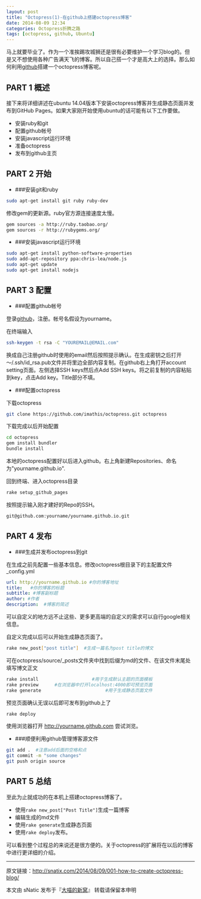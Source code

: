 ```yaml
---
layout: post
title: "Octopress(1)-在github上搭建octopress博客"
date: 2014-08-09 12:34
categories: Octopress折腾之路
tags: [octopress, github, Ubuntu]
---
```


马上就要毕业了。作为一个准挨踢攻城狮还是很有必要维护一个学习blog的。但是又不想使用各种广告满天飞的博客。所以自己搭一个才是高大上的选择。那么如何利用[github](http://github.com)搭建一个octopress博客呢。

<!--more-->

## PART 1 概述

接下来将详细讲述在ubuntu 14.04版本下安装octopress博客并生成静态页面并发布到GitHub Pages。如果大家刚开始使用ubuntu的话可能有以下工作要做。

- 安装ruby和git
- 配置github帐号
- 安装javascript运行环境
- 准备octopress
- 发布到github主页

## PART 2 开始

- ###安装git和ruby

``` bash
sudo apt-get install git ruby ruby-dev
```

修改gem的更新源。ruby官方源连接速度太慢。

``` bash
gem sources -a http://ruby.taobao.org/
gem sources -r http://rubygems.org/
```

- ###安装javascript运行环境

``` bash
sudo apt-get install python-software-properties
sudo add-apt-repository ppa:chris-lea/node.js
sudo apt-get update
sudo apt-get install nodejs
```

## PART 3 配置

- ###配置github帐号

登录[github](http://github.com)，注册。帐号名假设为yourname。

在终端输入

```bash
ssh-keygen -t rsa -C "YOUREMAIL@EMAIL.com"
```

换成自己注册github时使用的email然后按照提示确认。在生成密钥之后打开 ～/.ssh/id_rsa.pub文件并将里边全部内容复制。在github右上角打开account setting页面。左侧选择SSH keys然后点Add SSH keys。将之前复制的内容粘贴到key，点击Add key。Title部分不填。

- ###配置octopress

下载octopress

```bash
git clone https://github.com/imathis/octopress.git octopress
```

下载完成以后开始配置

```bash
cd octopress
gem install bundler
bundle install
```

本地的octopress配置好以后进入github。右上角新建Repositories、命名为"yourname.github.io".

回到终端、进入octopress目录

```bash
rake setup_github_pages
```

按照提示输入刚才建好的Repo的SSH。

```bash
git@github.com:yourname/yourname.github.io.git
```

## PART 4 发布

- ###生成并发布octopress到git

在生成之前先配置一些基本信息。修改octopress根目录下的主配置文件_config.yml

``` yaml
url: http://yourname.github.io #你的博客地址
title:   #你的博客的标题
subtitle: #博客副标题
author: #作者
description:  #博客的简述
```

可以自定义的地方远不止这些、更多更高端的自定义的需求可以自行google相关信息。

自定义完成以后可以开始生成静态页面了。

```bash
rake new_post["post title"]  #生成一篇名为post title的博文
```

可在octopress/source/_posts文件夹中找到后缀为md的文件、在该文件末尾处填写博文正文

```bash
rake install                    #用于生成默认主题的页面模板
rake preview      #在浏览器中打开localhost:4000即可预览页面
rake generate                        #用于生成静态页面文件
```

预览页面确认无误以后即可发布到github上了

```bash
rake deploy
```

使用浏览器打开 http://yourname.github.com 尝试浏览。

- ###顺便利用github管理博客源文件

```bash
git add .  #注意add后面的空格和点
git commit -m "some changes"
git push origin source
```

## PART 5 总结

至此为止就成功的在本机上搭建octopress博客了。

- 使用`rake new_post["Post Title"]`生成一篇博客
- 编辑生成的md文件
- 使用`rake generate`生成静态页面
- 使用`rake deploy`发布。

可以看到整个过程总的来说还是很方便的。关于octopress的扩展将在以后的博客中进行更详细的介绍。

---

原文链接：http://snatix.com/2014/08/09/001-how-to-create-octopress-blog/

本文由 sNatic 发布于『[大喵的新窝](http://snatix.com)』 转载请保留本申明
